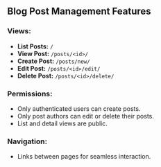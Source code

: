 ## Blog Post Management Features

### Views:
- **List Posts:** `/`
- **View Post:** `/posts/<id>/`
- **Create Post:** `/posts/new/`
- **Edit Post:** `/posts/<id>/edit/`
- **Delete Post:** `/posts/<id>/delete/`

### Permissions:
- Only authenticated users can create posts.
- Only post authors can edit or delete their posts.
- List and detail views are public.

### Navigation:
- Links between pages for seamless interaction.
